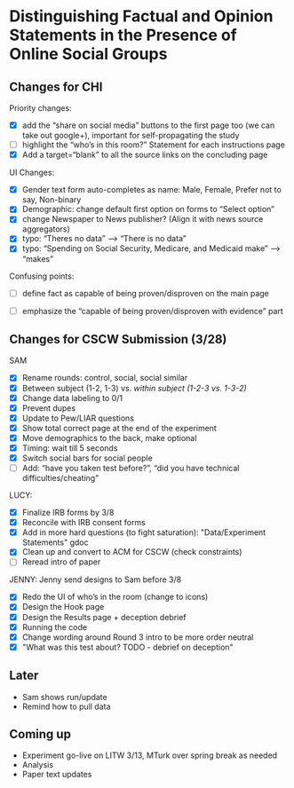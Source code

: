 # Distinguishing Factual and Opinion Statements in the Presence of Online Social Groups

## Changes for CHI

Priority changes:
- [x] add the “share on social media” buttons to the first page too (we can take out google+), important for self-propagating the study
- [ ] highlight the “who’s in this room?” Statement for each instructions page
- [x] Add a target=“blank” to all the source links on the concluding page

UI Changes:
- [x] Gender text form auto-completes as name: Male, Female, Prefer not to say, Non-binary
- [x] Demographic: change default first option on forms to “Select option”
- [x] change Newspaper to News publisher? (Align it with news source aggregators)
- [x] typo: “Theres no data” —> “There is no data”
- [x] typo: “Spending on Social Security, Medicare, and Medicaid make” —> “makes”

Confusing points:
- [ ] define fact as capable of being proven/disproven on the main page
- [ ] emphasize the “capable of being proven/disproven with evidence” part


## Changes for CSCW Submission (3/28)

SAM
- [x] Rename rounds: control, social, social similar
- [x] Between subject (1-2, 1-3) vs. *within subject (1-2-3 vs. 1-3-2)*
- [x] Change data labeling to 0/1
- [x] Prevent dupes
- [x] Update to Pew/LIAR questions
- [x] Show total correct page at the end of the experiment
- [x] Move demographics to the back, make optional
- [x] Timing: wait till 5 seconds
- [x] Switch social bars for social people
- [ ] Add: “have you taken test before?”, “did you have technical difficulties/cheating”

LUCY: 
- [x] Finalize IRB forms by 3/8
- [x] Reconcile with IRB consent forms
- [x] Add in more hard questions (to fight saturation): "Data/Experiment Statements" gdoc
- [x] Clean up and convert to ACM for CSCW (check constraints)
- [ ] Reread intro of paper

JENNY: Jenny send designs to Sam before 3/8
- [x] Redo the UI of who’s in the room (change to icons)
- [x] Design the Hook page
- [x] Design the Results page + deception debrief
- [x] Running the code
- [x] Change wording around Round 3 intro to be more order neutral
- [x] "What was this test about? TODO - debrief on deception"
 
## Later
- Sam shows run/update
- Remind how to pull data

## Coming up
- Experiment go-live on LITW 3/13, MTurk over spring break as needed
- Analysis
- Paper text updates
